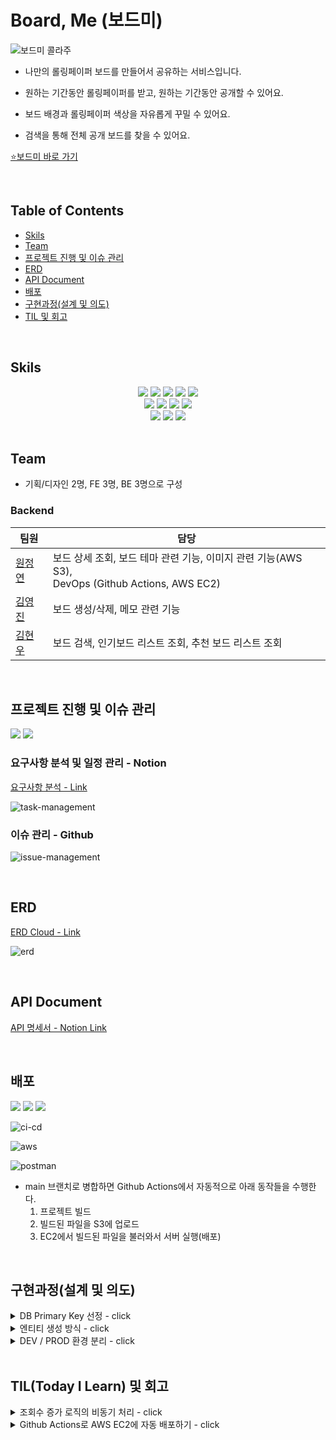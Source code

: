 # Board, Me (보드미)

![보드미 콜라주](https://github.com/Board-We/backend/assets/29030538/7ce0f374-0616-4fb0-a5b0-5ffdc01d83d1)

- 나만의 롤링페이퍼 보드를 만들어서 공유하는 서비스입니다.
    
- 원하는 기간동안 롤링페이퍼를 받고, 원하는 기간동안 공개할 수 있어요.
    
- 보드 배경과 롤링페이퍼 색상을 자유롭게 꾸밀 수 있어요.
    
- 검색을 통해 전체 공개 보드를 찾을 수 있어요.

[⭐보드미 바로 가기](https://main.d2f3nm5ta023uv.amplifyapp.com/)

<br/>

## Table of Contents

- [Skils](#skils)
- [Team](#team)
- [프로젝트 진행 및 이슈 관리](#프로젝트-진행-및-이슈-관리)
- [ERD](#erd)
- [API Document](#api-document)
- [배포](#배포)
- [구현과정(설계 및 의도)](#구현과정설계-및-의도)
- [TIL 및 회고](#tiltoday-i-learn-및-회고)

<br/>

## Skils

<div align=center> 
<img src="https://img.shields.io/badge/java-007396?style=for-the-badge&logo=java&logoColor=white">
<img src="https://img.shields.io/badge/spring boot-6DB33F?style=for-the-badge&logo=springboot&logoColor=white">
<img src="https://img.shields.io/badge/spring data jpa-6DB33F?style=for-the-badge&logo=spring&logoColor=white">
<img src="https://img.shields.io/badge/junit5-25A162?style=for-the-badge&logo=junit5&logoColor=white">
<img src="https://img.shields.io/badge/mysql-4479A1?style=for-the-badge&logo=mysql&logoColor=white">

<br/>

<img src="https://img.shields.io/badge/docker-2496ED?style=for-the-badge&logo=docker&logoColor=white">
<img src="https://img.shields.io/badge/Github Actions-2088FF?style=for-the-badge&logo=Githubactions&logoColor=white">
<img src="https://img.shields.io/badge/AWS Ec2-FF9900?style=for-the-badge&logo=amazonec2&logoColor=white">
<img src="https://img.shields.io/badge/AWS s3-569A31?style=for-the-badge&logo=amazons3&logoColor=white">

<br/>

<img src="https://img.shields.io/badge/Github-181717?style=for-the-badge&logo=Github&logoColor=white">
<img src="https://img.shields.io/badge/Notion-000000?style=for-the-badge&logo=notion&logoColor=white">
<img src="https://img.shields.io/badge/erd cloud-%23000000.svg?style=for-the-badge&logo=diagrams.net&logoColor=white">
</div>

<br/>

## Team

- 기획/디자인 2명, FE 3명, BE 3명으로 구성

### Backend

| 팀원                                             | 담당                                                                             |
|------------------------------------------------|--------------------------------------------------------------------------------|
| [원정연](https://github.com/jjungyeun) | 보드 상세 조회, 보드 테마 관련 기능, 이미지 관련 기능(AWS S3), <br> DevOps (Github Actions, AWS EC2) |
| [김영진](https://github.com/jcdad3000)           | 보드 생성/삭제, 메모 관련 기능                                                             |
| [김현우](https://github.com/KimHyunWoo12)                | 보드 검색, 인기보드 리스트 조회, 추천 보드 리스트 조회                                               |

<br/>

## 프로젝트 진행 및 이슈 관리

<img src="https://img.shields.io/badge/Github-181717?style=for-the-badge&logo=Github&logoColor=white">
<img src="https://img.shields.io/badge/Notion-000000?style=for-the-badge&logo=notion&logoColor=white">


### 요구사항 분석 및 일정 관리 - Notion

[요구사항 분석 - Link](https://wonwonjung.notion.site/7d25f7d956b74345b9bce7d973d951cf?pvs=4)

![task-management](https://github.com/Board-We/backend/assets/29030538/7a7467c7-ee4a-4c3b-8efb-a02a6c2b464a)

### 이슈 관리 - Github
![issue-management](https://github.com/Board-We/backend/assets/29030538/8231a24c-05e8-48d7-bf38-321294208792)

<br/>

## ERD

[ERD Cloud - Link](https://www.erdcloud.com/d/qosW2HRqNwG4G3uPu)

![erd](https://github.com/Board-We/backend/assets/29030538/d61efab5-2060-4483-b9c9-0a8229901c26)

<br/>

## API Document
[API 명세서 - Notion Link](https://wonwonjung.notion.site/API-Document-95633a2466e840c792c2387f1cddb398?pvs=4)

<br/>

## 배포

<img src="https://img.shields.io/badge/Github Actions-2088FF?style=for-the-badge&logo=Githubactions&logoColor=white">
<img src="https://img.shields.io/badge/AWS Ec2-FF9900?style=for-the-badge&logo=amazonec2&logoColor=white">
<img src="https://img.shields.io/badge/AWS s3-569A31?style=for-the-badge&logo=amazons3&logoColor=white">

![ci-cd](https://github.com/Board-We/backend/assets/29030538/75b52b9b-d224-4f88-8f1e-bcdd4ffbe63d)

![aws](https://github.com/Board-We/backend/assets/29030538/cc7c0b5f-05c5-4345-87cf-1db28b368851)

![postman](https://github.com/Board-We/backend/assets/29030538/cbb8c5bd-38c9-4cde-8f37-a9121a5c41ef)


- main 브랜치로 병합하면 Github Actions에서 자동적으로 아래 동작들을 수행한다.
  1. 프로젝트 빌드
  2. 빌드된 파일을 S3에 업로드
  3. EC2에서 빌드된 파일을 불러와서 서버 실행(배포)

<br/>


## 구현과정(설계 및 의도)


<details>

<summary>DB Primary Key 선정 - click</summary>

#### 논의 사항

- 각 테이블의 unique한 컬럼(또는 컬럼의 조합)을 PK로 사용하는 것이 좋을지, 아니면 서비스 내부적으로만 사용되는 임의의 ID 컬럼을 추가하여 사용하는 것이 좋을지

#### 조사 내용

- 별도 ID 컬럼이 필요한 이유
  - 실무에서는 언젠가 요구조건이 바뀔 수 있기 때문에 비즈니스와 관련 없는 컬럼을 ID로 지정하는 것이 좋다.
  - 비즈니스와 관련된 컬럼을 PK로 지정하게 되면 해당 컬럼에 대한 요구조건이 변경될 경우 이를 FK로 사용하는 모든 테이블에 영향이 간다.
  - 단, 컬럼이 명확한 값을 가지며 PK조건을 완전히 만족하고, 미래에도 변할 가능성이 없다면 PK로 설정해도 좋다.
- Auto Increment ID
  - 분산형 시스템 사용 시 여러 데이터베이스 끼리 동기화가 잘 이루어지지 않으면, ID가 중복되어 생성될 수 있다.
  - 키를 예측하기 쉽기 때문에 SQL Injection 공격에 취약해질 수 있다.
- UUID
  - 100% unique한 것은 아니지만 충돌할 가능성이 굉장히 낮다. (10^-38 정도의 확률)
  - UUID를 사용하려면 BINARY(16), VARCHAR 등을 사용해야 한다.
    - int 타입을 쓰는 auto increment보다 메모리를 더 많이 차지하고, 서버에서 UUID를 생성해서 넣어줘야 하므로 INSERT 시간이 더 걸린다는 단점이 있다.

#### 결론

- 단일 DB라면 AUTO_INCREMENT 사용, 다중 DB를 사용하는 분산형 환경이면 데이터 일관성을 위해 UUID를 사용하는 것을 고려하는 것이 좋다.
- `보드미`에서는 단일 DB를 사용하며 id가 예측되는 상황에 예민하지 않기 때문에 Auto Increment ID를 PK로 사용하였다.
  - 단, 보드마다 보드 코드를 UUID로 생성하여 보드에 접근하는 URL에는 숫자 키가 아닌 코드를 사용하였다.

</details>

<details>
<summary>엔티티 생성 방식 - click</summary>

#### 가능한 방식

1. 생성자
   - 모든 필드를 포함한 생성자를 만들어 사용한다.
   - 필드가 많은 경우 생성자 사용시 인자를 넣는 순서가 헷갈릴 수 있다.
2. static 생성 메서드
   - 엔티티 생성 과정에서 비즈니스 로직이 들어가거나, 의미있는 메서드 이름이 필요한 경우세 사용한다.
   - 1번 방식과 마찬가지로 파라미터가 많으면 사용에 어려움을 느낄 수 있다.
3. Builder
   - builder 패턴을 활용하여 파라미터가 많은 경우 사용성을 높일 수 있다.
     - Lombok의 `@Builder`를 사용하여 간편하게 만들 수 있다.

#### 결론

- 필드가 적은 경우(2개 이하)에만 생성자 방식을 사용하고 그 외에는 모두 Builder 방식을 사용하기로 결정하였다.
- 생성자(Builder 포함) 파라미터에서 DB의 PK가 되는 id를 제외하여 개발자가 실수로 id를 지정하지 않도록 하였다.
- 생성자(Builder 포함) 내에 엔티티 필드의 유효성을 검증하는 로직을 추가하였다.
  - ex) 보드의 `startDate`는 `endDate` 보다 이후일 수 없다.

</details>

<details>
<summary>DEV / PROD 환경 분리 - click</summary>

- AWS에 서버를 올리면서 개발 환경과 운영 환경을 따로 관리할 필요성이 생겼다.
  - 환경에 따라 달라야 했던 설정은 DB 관련 정보, 로그 전략, AWS 관련 정보 등이 있었다.
- `application.yml`을 환경마다 만들어 각 환경에 필요한 설정값을 넣어주었다.
  - `application-dev.yml` - 인텔리제이로 실행 시 AWS 키를 넣어줄 수 있는 설정, 개발용 S3 버킷 이름, 로그 설정 파일
  - `application-prod.yml` - 운영용 포트 번호, 로그 설정 파일
    - prod용 설정값의 일부는 Github Actions에서 빌드 시 자동으로 세팅되게 하였다.
- 로그 설정 파일을 분리하여 환경마다 필요한 레벨의 로그가 출력되도록 하였다.
  - `log4j2-dev.xml` - 서버 콘솔에 로그 출력 
  - `log4j2-prod.xml` - 일자마다 로그 파일 생성

</details>

<br/>

## TIL(Today I Learn) 및 회고

<details>
<summary>조회수 증가 로직의 비동기 처리 - click</summary>

- 현재 작성된 코드는 사용자가 보드를 조회하는 로직 내에서 조회수를 증가시킨다.
  - 조회용 API이지만 조회수 업데이트를 위해 트랜잭션이 해당 row에 대한 lock을 필요로 한다.
  - 따라서 다른 트랜잭션이 lock을 갖고 있는 경우에 lock이 반환되길 기다려야 하며, 이는 응답 반환 시간에 영향을 줄 수 있다.
- `보드미` 서비스는 조회수가 실시간으로 완벽히 정확하지 않아도 괜찮기 때문에, 조회 로직과 조회수 증가 로직을 분리할 필요가 있다.
  - 조회 로직에서 비동기로 조회수 증가 로직을 호출만하고, 조회 로직을 바로 종료한다.
  - 조회만 일어나기 때문에 lock이 필요하지 않으며, 빠르게 사용자에게 응답을 반환할 수 있다.

</details>

<details>
<summary>Github Actions로 AWS EC2에 자동 배포하기 - click</summary>

#### 문제 상황

- 백엔드 서버를 docker 이미지로 만들고 AWS EC2 서버 내에서 다운받아 실행시키는 과정을 통해 서버를 배포하였다.
  - 수동으로 배포했기 때문에 서버 코드가 수정될 때마다 위 과정을 반복해야 했다.
  - 최초 배포 후에 프론트엔드와 연동하면서 수정사항이 많았기 때문에 수동 배포는 매우 번거로웠으며, 자동 배포를 적용하고자 하였다.

#### 해결 과정

- CD를 적용하고자 Github Actions를 사용하였다.
- [`deploy.yaml`](https://github.com/Board-We/backend/blob/develop/.github/workflows/deploy.yaml)에 배포 절차를 순서대로 정의하여 main 브랜치로 병합 시 자동적으로 실행되게 하였다.
  1. Spring Boot 내에 환경변수 세팅 (`application-prod.yml`)
  2. Spring Boot 프로젝트 빌드 (`.jar` 파일 생성)
  3. `.jar`를 zip 파일로 만들어 S3에 업로드
  4. CodeDeploy 배포 프로세스 실행
- CodeDeploy 절차
  1. EC2 내부에서 지정된 경로에 `.zip` 파일 저장
  2. Spring Boot 프로젝트를 실행하는 스크립트 실행

</details>